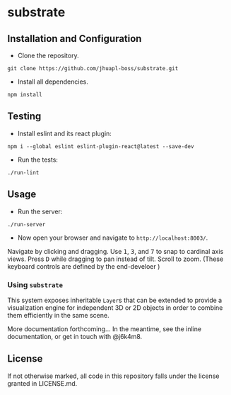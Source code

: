 # substrate

## Installation and Configuration

- Clone the repository.
```
git clone https://github.com/jhuapl-boss/substrate.git
```
- Install all dependencies.
```
npm install
```

## Testing
- Install eslint and its react plugin:
```
npm i --global eslint eslint-plugin-react@latest --save-dev
```
- Run the tests:
```
./run-lint
```

## Usage
- Run the server:
```
./run-server
```
- Now open your browser and navigate to `http://localhost:8003/`.

 Navigate by clicking and dragging. Use <kbd>1</kbd>, <kbd>3</kbd>, and <kbd>7</kbd> to snap to cardinal axis views. Press <kbd>D</kbd> while dragging to pan instead of tilt. Scroll to zoom. (These keyboard controls are defined by the end-develoer )

### Using `substrate`

This system exposes inheritable `Layer`s that can be extended to provide a visualization engine for independent 3D or 2D objects in order to combine them efficiently in the same scene.

More documentation forthcoming... In the meantime, see the inline documentation, or get in touch with @j6k4m8.

## License
If not otherwise marked, all code in this repository falls under the license granted in LICENSE.md.
